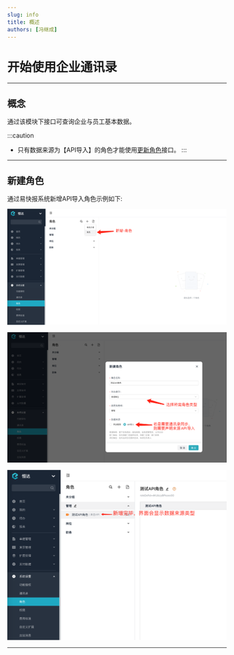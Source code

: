 ```yaml
---
slug: info
title: 概述
authors: [冯继成]
---
```


# 开始使用企业通讯录

---
## 概念
通过该模块下接口可查询企业与员工基本数据。

:::caution
- 只有数据来源为【API导入】的角色才能使用[更新角色](/docs/open-api/corporation/update-roles)接口。
:::

---
## 新建角色
通过易快报系统新增API导入角色示例如下:

![image](images/role1.png)

![image](images/role2.png)

![image](images/role3.png)

----




